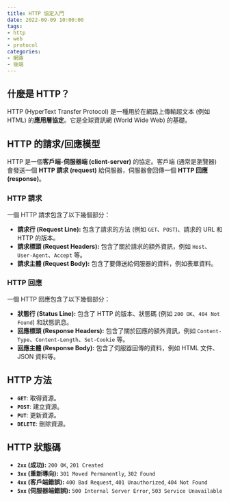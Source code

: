 ```yaml
---
title: HTTP 協定入門
date: 2022-09-09 10:00:00
tags:
- http
- web
- protocol
categories:
- 網路
- 後端
---
```


## 什麼是 HTTP？

HTTP (HyperText Transfer Protocol) 是一種用於在網路上傳輸超文本 (例如 HTML) 的**應用層協定**。它是全球資訊網 (World Wide Web) 的基礎。

## HTTP 的請求/回應模型

HTTP 是一個**客戶端-伺服器端 (client-server)** 的協定。客戶端 (通常是瀏覽器) 會發送一個 **HTTP 請求 (request)** 給伺服器，伺服器會回傳一個 **HTTP 回應 (response)**。

### HTTP 請求

一個 HTTP 請求包含了以下幾個部分：

-   **請求行 (Request Line):** 包含了請求的方法 (例如 `GET`、`POST`)、請求的 URL 和 HTTP 的版本。
-   **請求標頭 (Request Headers):** 包含了關於請求的額外資訊，例如 `Host`、`User-Agent`、`Accept` 等。
-   **請求主體 (Request Body):** 包含了要傳送給伺服器的資料，例如表單資料。

### HTTP 回應

一個 HTTP 回應包含了以下幾個部分：

-   **狀態行 (Status Line):** 包含了 HTTP 的版本、狀態碼 (例如 `200 OK`、`404 Not Found`) 和狀態訊息。
-   **回應標頭 (Response Headers):** 包含了關於回應的額外資訊，例如 `Content-Type`、`Content-Length`、`Set-Cookie` 等。
-   **回應主體 (Response Body):** 包含了伺服器回傳的資料，例如 HTML 文件、JSON 資料等。

## HTTP 方法

-   **`GET`**: 取得資源。
-   **`POST`**: 建立資源。
-   **`PUT`**: 更新資源。
-   **`DELETE`**: 刪除資源。

## HTTP 狀態碼

-   **`2xx` (成功):** `200 OK`, `201 Created`
-   **`3xx` (重新導向):** `301 Moved Permanently`, `302 Found`
-   **`4xx` (客戶端錯誤):** `400 Bad Request`, `401 Unauthorized`, `404 Not Found`
-   **`5xx` (伺服器端錯誤):** `500 Internal Server Error`, `503 Service Unavailable`
